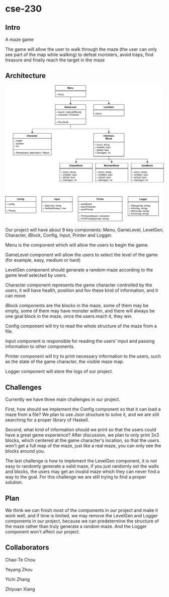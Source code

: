 # cse-230

## Intro

A maze game

The game will allow the user to walk through the maze (the user can only see part of the map while walking) to defeat monsters, avoid traps, find treasure and finally reach the target in the maze



## Architecture

![](https://raw.githubusercontent.com/amoxicillin-v2/cse-230/dev-yiz/doc/SimpleMaze.drawio.svg)

Our project will have about 9 key components: Menu, GameLevel, LevelGen, Character, iBlock, Config, Input, Printer and Logger.

Menu is the component which will allow the users to begin the game.

GameLevel component will allow the users to select the level of the game (for example, easy, medium or hard)

LevelGen component should generate a random maze according to the game level selected by users.

Character component represents the game character controlled by the users, it will have health, position and fov these kind of information, and it can move

iBlock components are the blocks in the maze, some of them may be empty, some of them may have monster within, and there will always be one goal block in the maze, once the users reach it, they win.

Config component will try to read the whole structure of the maze from a file.

Input component is responsible for reading the users' input and passing information to other components.

Printer component will try to print necessary information to the users, such as the state of the game character, the visible maze map.

Logger component will store the logs of our project.

## Challenges

Currently we have three main challenges in our project.

First, how should we implement the Config component so that it can load a maze from a file? We plan to use Json structure to solve it, and we are still searching for a proper library of Haskell.

Second, what kind of information should we print so that the users could have a great game experience? After discussion, we plan to only print 3x3 blocks, which centered at the game character's location, so that the users won't get a full map of the maze, just like a real maze, you can only see the blocks around you.

The last challenge is how to implement the LevelGen component, it is not easy to randomly generate a valid maze, if you just randomly set the walls and blocks, the users may get an invalid maze which they can never find a way to the goal. For this challenge we are still trying to find a proper solution.

## Plan

We think we can finish most of the components in our project and make it work well, and if time is limited, we may remove the LevelGen and Logger components in our project, because we can predetermine the structure of the maze rather than truly generate a random maze. And the Logger component won't affect our project.



## Collaborators

Chao-Te Chou

Yeyang Zhou

Yichi Zhang

Zhiyuan Xiang
